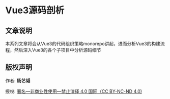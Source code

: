 # Vue3源码剖析
## 文章说明
本系列文章将会从Vue3的代码组织策略monorepo讲起，进而分析Vue3的构建流程，然后深入Vue3的各个子项目中分析源码细节

## 版权声明
作者: **杨艺韬**

授权: [署名—非商业性使用—禁止演绎 4.0 国际（CC BY-NC-ND 4.0)](https://creativecommons.org/licenses/by-nc-nd/4.0/)